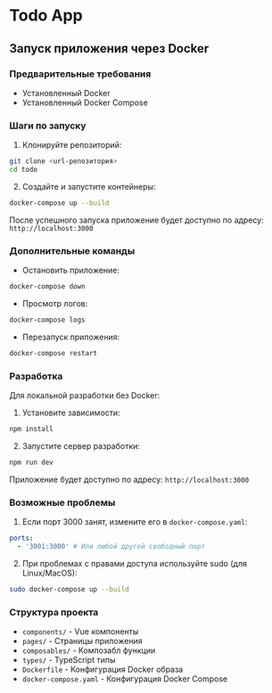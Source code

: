 # Todo App

## Запуск приложения через Docker

### Предварительные требования

- Установленный Docker
- Установленный Docker Compose

### Шаги по запуску

1. Клонируйте репозиторий:

```bash
git clone <url-репозитория>
cd todo
```

2. Создайте и запустите контейнеры:

```bash
docker-compose up --build
```

После успешного запуска приложение будет доступно по адресу: `http://localhost:3000`

### Дополнительные команды

- Остановить приложение:

```bash
docker-compose down
```

- Просмотр логов:

```bash
docker-compose logs
```

- Перезапуск приложения:

```bash
docker-compose restart
```

### Разработка

Для локальной разработки без Docker:

1. Установите зависимости:

```bash
npm install
```

2. Запустите сервер разработки:

```bash
npm run dev
```

Приложение будет доступно по адресу: `http://localhost:3000`

### Возможные проблемы

1. Если порт 3000 занят, измените его в `docker-compose.yaml`:

```yaml
ports:
  - '3001:3000' # Или любой другой свободный порт
```

2. При проблемах с правами доступа используйте sudo (для Linux/MacOS):

```bash
sudo docker-compose up --build
```

### Структура проекта

- `components/` - Vue компоненты
- `pages/` - Страницы приложения
- `composables/` - Композабл функции
- `types/` - TypeScript типы
- `Dockerfile` - Конфигурация Docker образа
- `docker-compose.yaml` - Конфигурация Docker Compose
